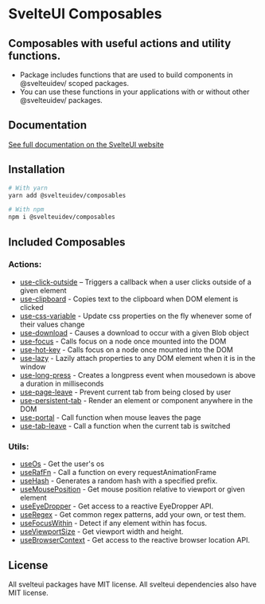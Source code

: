# SvelteUI Composables

## Composables with useful actions and utility functions.

- Package includes functions that are used to build components in @svelteuidev/ scoped packages.
- You can use these functions in your applications with or without other @svelteuidev/ packages.

## Documentation

[See full documentation on the SvelteUI website](https://svelteui.org/)

## Installation

```bash
# With yarn
yarn add @svelteuidev/composables

# With npm
npm i @svelteuidev/composables
```

## Included Composables

### Actions:

- [use-click-outside](https://svelteui.org/composables/use-click-outside) – Triggers a callback when a user clicks outside of a given element
- [use-clipboard](https://svelteui.org/composables/use-clipboard) - Copies text to the clipboard when DOM element is clicked
- [use-css-variable](https://svelteui.org/composables/use-css-variable) - Update css properties on the fly whenever some of their values change
- [use-download](https://svelteui.org/composables/use-download) - Causes a download to occur with a given Blob object
- [use-focus](https://svelteui.org/composables/use-focus) - Calls focus on a node once mounted into the DOM
- [use-hot-key](https://svelteui.org/composables/use-hot-key) - Calls focus on a node once mounted into the DOM
- [use-lazy](https://svelteui.org/composables/use-lazy) - Lazily attach properties to any DOM element when it is in the window
- [use-long-press](https://svelteui.org/composables/use-long-press) - Creates a longpress event when mousedown is above a duration in milliseconds
- [use-page-leave](https://svelteui.org/composables/use-page-leave) - Prevent current tab from being closed by user
- [use-persistent-tab](https://svelteui.org/composables/use-persistent-tab) - Render an element or component anywhere in the DOM
- [use-portal](https://svelteui.org/composables/use-portal) - Call function when mouse leaves the page
- [use-tab-leave](https://svelteui.org/composables/use-tab-leave) - Call a function when the current tab is switched

### Utils:

- [useOs](https://svelteui.org/composables/use-os) - Get the user's os
- [useRafFn](https://svelteui.org/composables/use-raf-fn) - Call a function on every requestAnimationFrame
- [useHash](https://svelteui.org/composables/use-hash) - Generates a random hash with a specified prefix.
- [useMousePosition](https://svelteui.org/composables/use-mouse-position) - Get mouse position relative to viewport or given element
- [useEyeDropper](https://svelteui.org/composables/use-eye-dropper) - Get access to a reactive EyeDropper API.
- [useRegex](https://svelteui.org/composables/use-regex) - Get common regex patterns, add your own, or test them.
- [useFocusWithin](https://svelteui.org/composables/use-focus-within) - Detect if any element within has focus.
- [useViewportSize](https://svelteui.org/composables/use-viewport-size) - Get viewport width and height.
- [useBrowserContext](https://svelteui.org/composables/use-browser-context) - Get access to the reactive browser location API.

## License

All svelteui packages have MIT license. All svelteui dependencies also have MIT license.
